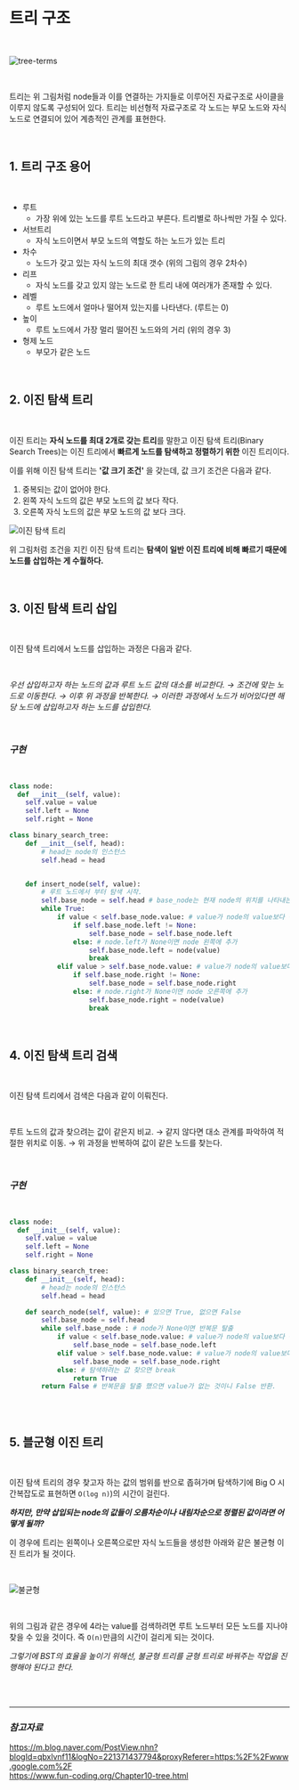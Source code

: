 # **트리 구조**

<br>

![tree-terms](https://user-images.githubusercontent.com/89771322/151170829-523ea607-d919-44d3-a2e2-eca28cf25b40.png)

<br>

트리는 위 그림처럼 node들과 이를 연결하는 가지들로 이루어진 자료구조로 사이클을 이루지 않도록 구성되어 있다. 트리는 비선형적 자료구조로 각 노드는 부모 노드와 자식 노드로 연결되어 있어 계층적인 관계를 표현한다.

<br>

## **1. 트리 구조 용어**

<br>

* 루트
  * 가장 위에 있는 노드를 루트 노드라고 부른다. 트리별로 하나씩만 가질 수 있다.
* 서브트리
  * 자식 노드이면서 부모 노드의 역할도 하는 노드가 있는 트리
* 차수
  * 노드가 갖고 있는 자식 노드의 최대 갯수 (위의 그림의 경우 2차수)
* 리프
  * 자식 노드를 갖고 있지 않는 노드로 한 트리 내에 여러개가 존재할 수 있다.
* 레벨
  * 루트 노드에서 얼마나 떨어져 있는지를 나타낸다. (루트는 0)
* 높이
  * 루트 노드에서 가장 멀리 떨어진 노드와의 거리 (위의 경우 3)
* 형제 노드
  * 부모가 같은 노드

<br>

## **2. 이진 탐색 트리**

<br>

이진 트리는 **자식 노드를 최대 2개로 갖는 트리**를 말한고 이진 탐색 트리(Binary Search Trees)는 이진 트리에서 **빠르게 노드를 탐색하고 정렬하기 위한** 이진 트리이다.

이를 위해 이진 탐색 트리는 **'값 크기 조건'** 을 갖는데, 값 크기 조건은 다음과 같다.

1. 중복되는 값이 없어야 한다.
2. 왼쪽 자식 노드의 값은 부모 노드의 값 보다 작다.
3. 오른쪽 자식 노드의 값은 부모 노드의 값 보다 크다.

![이진 탐색 트리](https://user-images.githubusercontent.com/89771322/151174165-8829206c-3fbf-4901-acd4-815512ca505e.png)

위 그림처럼 조건을 지킨 이진 탐색 트리는 **탐색이 일반 이진 트리에 비해 빠르기 때문에 노드를 삽입하는 게 수월하다.**

<br>

## **3. 이진 탐색 트리 삽입**

<br>

이진 탐색 트리에서 노드를 삽입하는 과정은 다음과 같다.

<br>

*우선 삽입하고자 하는 노드의 값과 루트 노드 값의 대소를 비교한다. → 조건에 맞는 노드로 이동한다. → 이후 위 과정을 반복한다. → 이러한 과정에서 노드가 비어있다면 해당 노드에 삽입하고자 하는 노드를 삽입한다.*

<br>

### ***구현***

<br>

```python
class node:
  def __init__(self, value):
    self.value = value
    self.left = None
    self.right = None

class binary_search_tree:
    def __init__(self, head):
        # head는 node의 인스턴스
        self.head = head 


    def insert_node(self, value):
        # 루트 노드에서 부터 탐색 시작.
        self.base_node = self.head # base_node는 현재 node의 위치를 나타내는 커서
        while True:
            if value < self.base_node.value: # value가 node의 value보다 작으면 왼쪽으로 이동
                if self.base_node.left != None:
                    self.base_node = self.base_node.left
                else: # node.left가 None이면 node 왼쪽에 추가
                    self.base_node.left = node(value)
                    break
            elif value > self.base_node.value: # value가 node의 value보다 크면 오른쪽으로 이동
                if self.base_node.right != None:
                    self.base_node = self.base_node.right
                else: # node.right가 None이면 node 오른쪽에 추가
                    self.base_node.right = node(value) 
                    break
```

<br>

## **4. 이진 탐색 트리 검색**

<br>

이진 탐색 트리에서 검색은 다음과 같이 이뤄진다.

<br>

루트 노드의 값과 찾으려는 값이 같은지 비교. → 같지 않다면 대소 관계를 파악하여 적절한 위치로 이동. → 위 과정을 반복하여 값이 같은 노드를 찾는다.

<br>

### ***구현***

<br>

```python
class node:
  def __init__(self, value):
    self.value = value
    self.left = None
    self.right = None

class binary_search_tree:
    def __init__(self, head):
        # head는 node의 인스턴스
        self.head = head 

    def search_node(self, value): # 있으면 True, 없으면 False
        self.base_node = self.head
        while self.base_node : # node가 None이면 반복문 탈출
            if value < self.base_node.value: # value가 node의 value보다 작으면 왼쪽으로 이동
                self.base_node = self.base_node.left
            elif value > self.base_node.value: # value가 node의 value보다 크면 오른쪽으로 이동
                self.base_node = self.base_node.right
            else: # 탐색하려는 값 찾으면 break
                return True
        return False # 반복문을 탈출 했으면 value가 없는 것이니 False 반환.
            
```

<br>

## **5. 블군형 이진 트리**

<br>

이진 탐색 트리의 경우 찾고자 하는 값의 범위를 반으로 좁혀가며 탐색하기에 Big O 시간복잡도로 표현하면 `O(log n)`)의 시간이 걸린다.

***하지만, 만약 삽입되는 node의 값들이 오름차순이나 내림차순으로 정렬된 값이라면 어떻게 될까?***

이 경우에 트리는 왼쪽이나 오른쪽으로만 자식 노드들을 생성한 아래와 같은 불균형 이진 트리가 될 것이다.

<br>

![불균형](https://user-images.githubusercontent.com/89771322/151178755-5789201e-5fca-4494-b9ff-dee76b599760.png)

<br>

위의 그림과 같은 경우에 4라는 value를 검색하려면 루트 노드부터 모든 노드를 지나야 찾을 수 있을 것이다. 즉 `O(n)`만큼의 시간이 걸리게 되는 것이다.

*그렇기에 BST의 효율을 높이기 위해선, 불균형 트리를 균형 트리로 바꿔주는 작업을 진행해야 된다고 한다.*

<br>
<br>
<hr>

### *참고자료*
https://m.blog.naver.com/PostView.nhn?blogId=qbxlvnf11&logNo=221371437794&proxyReferer=https:%2F%2Fwww.google.com%2F <br>
https://www.fun-coding.org/Chapter10-tree.html